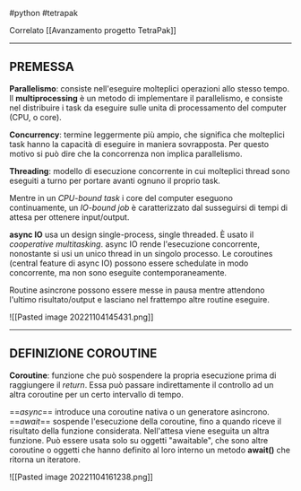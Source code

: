 #python #tetrapak 

Correlato [[Avanzamento progetto TetraPak]]

---
## PREMESSA

**Parallelismo**: consiste nell'eseguire molteplici operazioni allo stesso tempo. Il **multiprocessing** è un metodo di implementare il parallelismo, e consiste nel distribuire i task da eseguire sulle unita di processamento del computer (CPU, o core).

**Concurrency**: termine leggermente più ampio, che significa che molteplici task hanno la capacità di eseguire in maniera sovrapposta. Per questo motivo si può dire che la concorrenza non implica parallelismo.

**Threading**: modello di esecuzione concorrente in cui molteplici thread sono eseguiti a turno per portare avanti ognuno il proprio task. 

Mentre in un _CPU-bound task_ i core del computer eseguono continuamente, un _IO-bound job_ è caratterizzato dal susseguirsi di tempi di attesa per ottenere input/output.

**async IO** usa un design single-process, single threaded. È usato il _cooperative multitasking_.
async IO rende l'esecuzione concorrente, nonostante si usi un unico thread in un singolo processo. Le coroutines (central feature di async IO) possono essere schedulate in modo concorrente, ma non sono eseguite contemporaneamente.

Routine asincrone possono essere messe in pausa mentre attendono l'ultimo risultato/output e lasciano nel frattempo altre routine eseguire.

![[Pasted image 20221104145431.png]]

---

## DEFINIZIONE COROUTINE

**Coroutine**: funzione che può sospendere la propria esecuzione prima di raggiungere il _return_. Essa può passare indirettamente il controllo ad un altra coroutine per un certo intervallo di tempo.

==_async_== introduce una coroutine nativa o un generatore asincrono. 
==_await_== sospende l'esecuzione della coroutine, fino a quando riceve il risultato della funzione considerata. Nell'attesa viene eseguita un altra funzione.
Può essere usata solo su oggetti "awaitable", che sono altre coroutine o oggetti che hanno definito al loro interno un metodo __await()__ che ritorna un iteratore.

![[Pasted image 20221104161238.png]]



